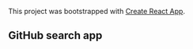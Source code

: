 This project was bootstrapped with [Create React App](https://github.com/facebook/create-react-app).

## GitHub  search app

